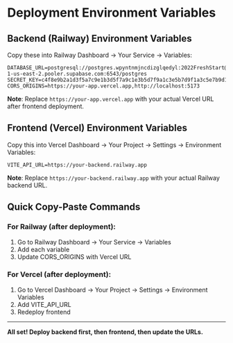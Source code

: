 # Deployment Environment Variables

## Backend (Railway) Environment Variables

Copy these into Railway Dashboard → Your Service → Variables:

```
DATABASE_URL=postgresql://postgres.wpyntnmjncdizglqedyl:2022FreshStart@aws-1-us-east-2.pooler.supabase.com:6543/postgres
SECRET_KEY=c4f8e9b2a1d3f5a7c9e1b3d5f7a9c1e3b5d7f9a1c3e5b7d9f1a3c5e7b9d1f3a
CORS_ORIGINS=https://your-app.vercel.app,http://localhost:5173
```

**Note**: Replace `https://your-app.vercel.app` with your actual Vercel URL after frontend deployment.

## Frontend (Vercel) Environment Variables

Copy this into Vercel Dashboard → Your Project → Settings → Environment Variables:

```
VITE_API_URL=https://your-backend.railway.app
```

**Note**: Replace `https://your-backend.railway.app` with your actual Railway backend URL.

## Quick Copy-Paste Commands

### For Railway (after deployment):
1. Go to Railway Dashboard → Your Service → Variables
2. Add each variable
3. Update CORS_ORIGINS with Vercel URL

### For Vercel (after deployment):
1. Go to Vercel Dashboard → Your Project → Settings → Environment Variables
2. Add VITE_API_URL
3. Redeploy frontend

---

**All set! Deploy backend first, then frontend, then update the URLs.**

